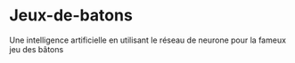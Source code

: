 # Jeux-de-batons
Une intelligence artificielle en utilisant le réseau de neurone pour la fameux jeu des bâtons
